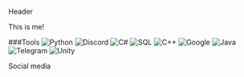 Header

This is me!

###Tools
![Python](https://img.shields.io/badge/-Python-303030?style=for-the-badge&logo=python&logoColor=d5d914)
![Discord](https://img.shields.io/badge/-Discord-303030?style=for-the-badge&logo=discord&logoColor=6E85D3)
![C#](https://img.shields.io/badge/-C%23-303030?style=for-the-badge&logo=.net&logoColor=E138F1)
![SQL](https://img.shields.io/badge/-MSSQL-303030?style=for-the-badge&logo=sqlite&logoColor=D2D5DA)
![C++](https://img.shields.io/badge/-C%2b%2b-303030?style=for-the-badge&logo=C%2b%2b&logoColor=6295CB)
![Google](https://img.shields.io/badge/-GoogleAPI-303030?style=for-the-badge&logo=google&logoColor=E138F1)
![Java](https://img.shields.io/badge/-Java-303030?style=for-the-badge&logo=java&logoColor=F0931D)
![Telegram](https://img.shields.io/badge/-Telegram-303030?style=for-the-badge&logo=telegram&logoColor=1F9BDA)
![Unity](https://img.shields.io/badge/-Unity-303030?style=for-the-badge&logo=unity&logoColor=C8C8C8)

Social media

<!--
**TaggedDev/TaggedDev** is a ✨ _special_ ✨ repository because its `README.md` (this file) appears on your GitHub profile.
5a00ad
Here are some ideas to get you started:

- 🔭 I’m currently working on ...
- 🌱 I’m currently learning ...
- 👯 I’m looking to collaborate on ...
- 🤔 I’m looking for help with ...
- 💬 Ask me about ...
- 📫 How to reach me: ...
- 😄 Pronouns: ...
- ⚡ Fun fact: ...
-->

